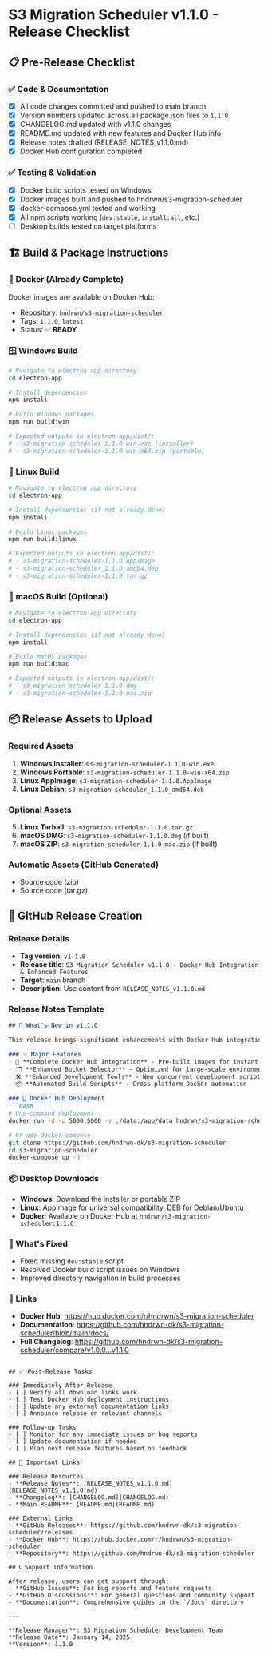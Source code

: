 # S3 Migration Scheduler v1.1.0 - Release Checklist

## 📋 Pre-Release Checklist

### ✅ Code & Documentation
- [x] All code changes committed and pushed to main branch
- [x] Version numbers updated across all package.json files to `1.1.0`
- [x] CHANGELOG.md updated with v1.1.0 changes
- [x] README.md updated with new features and Docker Hub info
- [x] Release notes drafted (RELEASE_NOTES_v1.1.0.md)
- [x] Docker Hub configuration completed

### ✅ Testing & Validation
- [x] Docker build scripts tested on Windows
- [x] Docker images built and pushed to hndrwn/s3-migration-scheduler
- [x] docker-compose.yml tested and working
- [x] All npm scripts working (`dev:stable`, `install:all`, etc.)
- [ ] Desktop builds tested on target platforms

## 🏗️ Build & Package Instructions

### 🐳 Docker (Already Complete)
Docker images are available on Docker Hub:
- Repository: `hndrwn/s3-migration-scheduler`
- Tags: `1.1.0`, `latest`
- Status: ✅ **READY**

### 🪟 Windows Build
```bash
# Navigate to electron app directory
cd electron-app

# Install dependencies
npm install

# Build Windows packages
npm run build:win

# Expected outputs in electron-app/dist/:
# - s3-migration-scheduler-1.1.0-win.exe (installer)
# - s3-migration-scheduler-1.1.0-win-x64.zip (portable)
```

### 🐧 Linux Build
```bash
# Navigate to electron app directory
cd electron-app

# Install dependencies (if not already done)
npm install

# Build Linux packages
npm run build:linux

# Expected outputs in electron-app/dist/:
# - s3-migration-scheduler-1.1.0.AppImage
# - s3-migration-scheduler_1.1.0_amd64.deb
# - s3-migration-scheduler-1.1.0.tar.gz
```

### 🍎 macOS Build (Optional)
```bash
# Navigate to electron app directory
cd electron-app

# Install dependencies (if not already done)
npm install

# Build macOS packages
npm run build:mac

# Expected outputs in electron-app/dist/:
# - s3-migration-scheduler-1.1.0.dmg
# - s3-migration-scheduler-1.1.0-mac.zip
```

## 📦 Release Assets to Upload

### Required Assets
1. **Windows Installer**: `s3-migration-scheduler-1.1.0-win.exe`
2. **Windows Portable**: `s3-migration-scheduler-1.1.0-win-x64.zip`
3. **Linux AppImage**: `s3-migration-scheduler-1.1.0.AppImage`
4. **Linux Debian**: `s3-migration-scheduler_1.1.0_amd64.deb`

### Optional Assets
5. **Linux Tarball**: `s3-migration-scheduler-1.1.0.tar.gz`
6. **macOS DMG**: `s3-migration-scheduler-1.1.0.dmg` (if built)
7. **macOS ZIP**: `s3-migration-scheduler-1.1.0-mac.zip` (if built)

### Automatic Assets (GitHub Generated)
- Source code (zip)
- Source code (tar.gz)

## 🚀 GitHub Release Creation

### Release Details
- **Tag version**: `v1.1.0`
- **Release title**: `S3 Migration Scheduler v1.1.0 - Docker Hub Integration & Enhanced Features`
- **Target**: `main` branch
- **Description**: Use content from `RELEASE_NOTES_v1.1.0.md`

### Release Notes Template
```markdown
## 🚀 What's New in v1.1.0

This release brings significant enhancements with Docker Hub integration, enhanced bucket selection, and improved development experience.

### ✨ Major Features
- 🐳 **Complete Docker Hub Integration** - Pre-built images for instant deployment
- 🗂️ **Enhanced Bucket Selector** - Optimized for large-scale environments  
- 🛠️ **Enhanced Development Tools** - New concurrent development scripts
- 📦 **Automated Build Scripts** - Cross-platform Docker automation

### 🐳 Docker Hub Deployment
```bash
# One-command deployment
docker run -d -p 5000:5000 -v ./data:/app/data hndrwn/s3-migration-scheduler:1.1.0

# Or use docker-compose
git clone https://github.com/hndrwn-dk/s3-migration-scheduler
cd s3-migration-scheduler
docker-compose up -d
```

### 📦 Desktop Downloads
- **Windows**: Download the installer or portable ZIP
- **Linux**: AppImage for universal compatibility, DEB for Debian/Ubuntu
- **Docker**: Available on Docker Hub at `hndrwn/s3-migration-scheduler:1.1.0`

### 🔧 What's Fixed
- Fixed missing `dev:stable` script
- Resolved Docker build script issues on Windows
- Improved directory navigation in build processes

### 🔗 Links
- **Docker Hub**: https://hub.docker.com/r/hndrwn/s3-migration-scheduler
- **Documentation**: https://github.com/hndrwn-dk/s3-migration-scheduler/blob/main/docs/
- **Full Changelog**: https://github.com/hndrwn-dk/s3-migration-scheduler/compare/v1.0.0...v1.1.0
```

## ✅ Post-Release Tasks

### Immediately After Release
- [ ] Verify all download links work
- [ ] Test Docker Hub deployment instructions
- [ ] Update any external documentation links
- [ ] Announce release on relevant channels

### Follow-up Tasks
- [ ] Monitor for any immediate issues or bug reports
- [ ] Update documentation if needed
- [ ] Plan next release features based on feedback

## 🔗 Important Links

### Release Resources
- **Release Notes**: [RELEASE_NOTES_v1.1.0.md](RELEASE_NOTES_v1.1.0.md)
- **Changelog**: [CHANGELOG.md](CHANGELOG.md)
- **Main README**: [README.md](README.md)

### External Links
- **GitHub Releases**: https://github.com/hndrwn-dk/s3-migration-scheduler/releases
- **Docker Hub**: https://hub.docker.com/r/hndrwn/s3-migration-scheduler
- **Repository**: https://github.com/hndrwn-dk/s3-migration-scheduler

## 📞 Support Information

After release, users can get support through:
- **GitHub Issues**: For bug reports and feature requests
- **GitHub Discussions**: For general questions and community support
- **Documentation**: Comprehensive guides in the `/docs` directory

---

**Release Manager**: S3 Migration Scheduler Development Team  
**Release Date**: January 14, 2025  
**Version**: 1.1.0